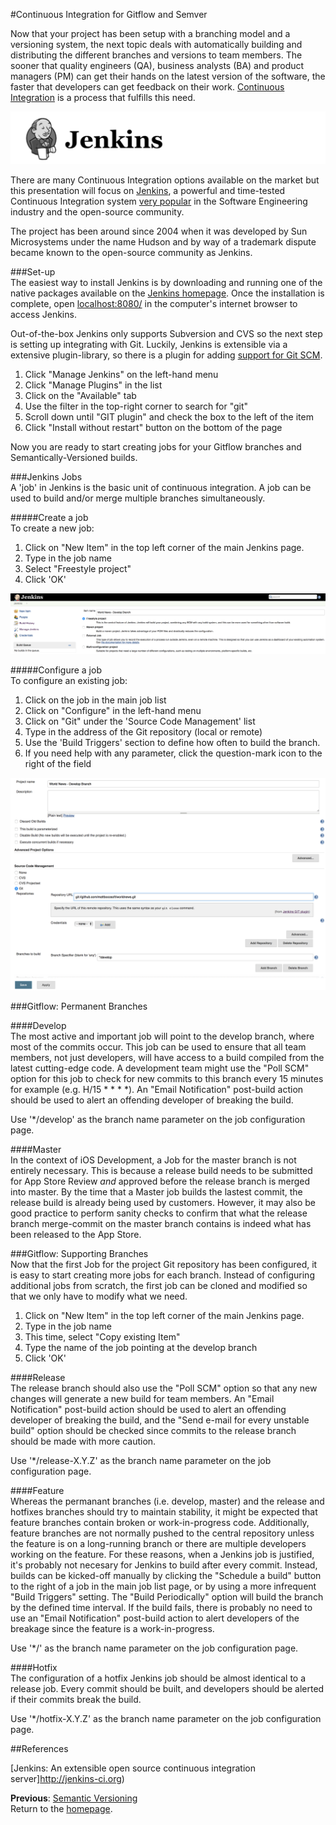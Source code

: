 #Continuous Integration for Gitflow and Semver  

Now that your project has been setup with a branching model and a versioning system, the next topic deals with automatically building and distributing the different branches and versions to team members. The sooner that quality engineers (QA), business analysts (BA) and product managers (PM) can get their hands on the latest version of the software, the faster that developers can get feedback on their work. [Continuous Integration](https://en.wikipedia.org/wiki/Continuous_integration) is a process that fulfills this need.  

![jenkins-logo](images/jenkins-logo.png)

There are many Continuous Integration options available on the market but this presentation will focus on [Jenkins](https://jenkins-ci.org), a powerful and time-tested Continuous Integration system [very popular](https://wiki.jenkins-ci.org/pages/viewpage.action?pageId=58001258) in the Software Engineering industry and the open-source community.  

The project has been around since 2004 when it was developed by Sun Microsystems under the name Hudson and by way of a trademark dispute became known to the open-source community as Jenkins.  

###Set-up  
The easiest way to install Jenkins is by downloading and running one of the native packages available on the [Jenkins homepage](https://jenkins-ci.org). Once the installation is complete, open [localhost:8080/](http://localhost:8080/) in the computer's internet browser to access Jenkins.  

Out-of-the-box Jenkins only supports Subversion and CVS so the next step is setting up integrating with Git. Luckily, Jenkins is extensible via a extensive plugin-library, so there is a plugin for adding [support for Git SCM](https://wiki.jenkins-ci.org/display/JENKINS/Git+Plugin).  
1. Click "Manage Jenkins" on the left-hand menu  
2. Click "Manage Plugins" in the list  
3. Click on the "Available" tab  
4. Use the filter in the top-right corner to search for "git"  
5. Scroll down until "GIT plugin" and check the box to the left of the item  
6. Click "Install without restart" button on the bottom of the page  

Now you are ready to start creating jobs for your Gitflow branches and Semantically-Versioned builds.  

###Jenkins Jobs  
A 'job' in Jenkins is the basic unit of continuous integration. A job can be used to build and/or merge multiple branches simultaneously.  

#####Create a job  
To create a new job:  
1. Click on "New Item" in the top left corner of the main Jenkins page.  
2. Type in the job name  
3. Select "Freestyle project"  
4. Click 'OK'  

![jenkins-create-job](images/jenkins-create-job.png)  

#####Configure a job  
To configure an existing job:  
1. Click on the job in the main job list  
2. Click on "Configure" in the left-hand menu  
3. Click on "Git" under the 'Source Code Management' list  
4. Type in the address of the Git repository (local or remote)  
5. Use the 'Build Triggers' section to define how often to build the branch.  
6. If you need help with any parameter, click the question-mark icon to the right of the field  

![jenkins-job-configuration](images/jenkins-job-configuration.png)  

###Gitflow: Permanent Branches  

####Develop  
The most active and important job will point to the develop branch, where most of the commits occur. This job can be used to ensure that all team members, not just developers, will have access to a build compiled from the latest cutting-edge code. A development team might use the "Poll SCM" option for this job to check for new commits to this branch every 15 minutes for example (e.g. H/15 * * * *). An "Email Notification" post-build action should be used to alert an offending developer of breaking the build.  

Use '*/develop' as the branch name parameter on the job configuration page.  

####Master  
In the context of iOS Development, a Job for the master branch is not entirely necessary. This is because a release build needs to be submitted for App Store Review *and* approved before the release branch is merged into master. By the time that a Master job builds the lastest commit, the release build is already being used by customers. However, it may also be good practice to perform sanity checks to confirm that what the release branch merge-commit on the master branch contains is indeed what has been released to the App Store.  

###Gitflow: Supporting Branches  
Now that the first Job for the project Git repository has been configured, it is easy to start creating more jobs for each branch. Instead of configuring additional jobs from scratch, the first job can be cloned and modified so that we only have to modify what we need.  
1. Click on "New Item" in the top left corner of the main Jenkins page.  
2. Type in the job name  
3. This time, select "Copy existing Item"  
4. Type the name of the job pointing at the develop branch  
5. Click 'OK'  

####Release  
The release branch should also use the "Poll SCM" option so that any new changes will generate a new build for team members. An "Email Notification" post-build action should be used to alert an offending developer of breaking the build, and the "Send e-mail for every unstable build" option should be checked since commits to the release branch should be made with more caution.  

Use '*/release-X.Y.Z' as the branch name parameter on the job configuration page.  

####Feature  
Whereas the permanant branches (i.e. develop, master) and the release and hotfixes branches should try to maintain stability, it might be expected that feature branches contain broken or work-in-progress code. Additionally, feature branches are not normally pushed to the central repository unless the feature is on a long-running branch or there are multiple developers working on the feature. For these reasons, when a Jenkins job is justified, it's probably not necesary for Jenkins to build after every commit. Instead, builds can be kicked-off manually by clicking the "Schedule a build" button to the right of a job in the main job list page, or by using a more infrequent "Build Triggers" setting. The "Build Periodically" option will build the branch by the defined time interval. If the build fails, there is probably no need to use an "Email Notification" post-build action to alert developers of the breakage since the feature is a work-in-progress.  

Use '*/<feature-name>' as the branch name parameter on the job configuration page.  

####Hotfix  
The configuration of a hotfix Jenkins job should be almost identical to a release job. Every commit should be built, and developers should be alerted if their commits break the build.  

Use '*/hotfix-X.Y.Z' as the branch name parameter on the job configuration page.  

##References  

[Jenkins: An extensible open source continuous integration server]http://jenkins-ci.org)  

**Previous**: [Semantic Versioning](semantic-versioning.md)  
Return to the [homepage](README.md).
